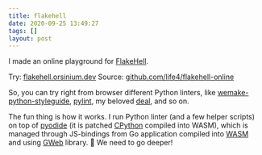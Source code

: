 ```yaml
---
title: flakehell
date: 2020-09-25 13:49:27
tags: []
layout: post
---
```


I made an online playground for [FlakeHell](https://github.com/life4/flakehell).

Try: [flakehell.orsinium.dev](https://flakehell.orsinium.dev/)
Source: [github.com/life4/flakehell-online](https://github.com/life4/flakehell-online)

So, you can try right from browser different Python linters, like [wemake-python-styleguide](https://github.com/wemake-services/wemake-python-styleguide), [pylint](https://github.com/PyCQA/pylint), my beloved [deal](https://github.com/life4/deal), and so on.

The fun thing is how it works. I run Python linter (and a few helper scripts) on top of [pyodide](https://github.com/iodide-project/pyodide) (it is patched [CPython](https://github.com/python/cpython) compiled into WASM), which is managed through JS-bindings from Go application compiled into [WASM](https://webassembly.org/) and using [GWeb](https://github.com/life4/gweb) library. 🤯 We need to go deeper!
